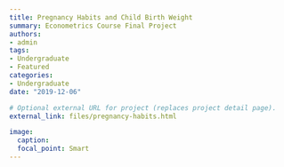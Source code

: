 ```yaml
---
title: Pregnancy Habits and Child Birth Weight
summary: Econometrics Course Final Project
authors:
- admin
tags:
- Undergraduate
- Featured
categories:
- Undergraduate
date: "2019-12-06"

# Optional external URL for project (replaces project detail page).
external_link: files/pregnancy-habits.html

image:
  caption:
  focal_point: Smart
---
```


